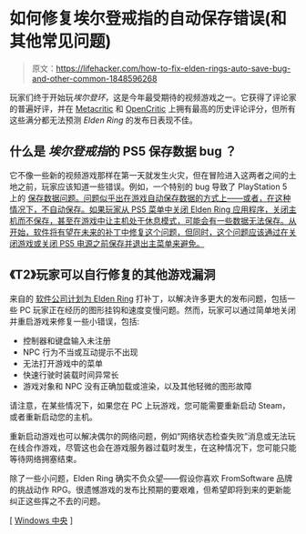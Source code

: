 # 如何修复埃尔登戒指的自动保存错误(和其他常见问题)

> 原文：<https://lifehacker.com/how-to-fix-elden-rings-auto-save-bug-and-other-common-1848596268>

玩家们终于开始玩*埃尔登环*，这是今年最受期待的视频游戏之一。它获得了评论家的普遍好评，并在 [Metacritic](https://www.metacritic.com/game/playstation-5/elden-ring) 和 [OpenCritic](https://opencritic.com/game/12090/elden-ring) 上拥有最高的历史评论评分，但所有这些满分都无法预测 *Elden Ring* 的发布日表现不佳。



## 什么是 *埃尔登戒指*的 PS5 保存数据 bug ？

它不像一些新的视频游戏那样在第一天就发生火灾，但在冒险进入这两者之间的土地之前，玩家应该知道一些错误。例如，一个特别的 bug 导致了 PlayStation 5 上的 [保存数据问题。问题似乎出在游戏自动保存数据的方式上——或者，在这种情况下，不自动保存。如果玩家从 PS5 菜单中关闭 Elden Ring 应用程序，关闭主机而不保存，甚至在游戏中让主机处于休息模式，可能会有一些数据无法保存。从开始，软件将有望在未来的补丁中修复这个问题，但同时，这个问题应该通过在关闭游戏或关闭 PS5 电源之前保存并退出主菜单来避免。](https://www.engadget.com/elden-ring-game-save-issues-ps5-performance-framerate-pc-162844517.html?src=rss)

## 《T2》玩家可以自行修复的其他游戏漏洞

来自的 [软件公司计划为 Elden Ring](https://en.bandainamcoent.eu/elden-ring/news/message-about-some-performance-issues-elden-ring) 打补丁，以解决许多更大的发布问题，包括一些 PC 玩家正在经历的图形挂钩和速度变慢问题。然而，玩家可以通过简单地关闭并重启游戏来修复一些小错误，包括:

*   控制器和键盘输入未注册
*   NPC 行为不当或互动提示不出现
*   无法打开游戏中的菜单
*   快速行驶时装载时间异常长
*   游戏对象和 NPC 没有正确加载或渲染，以及其他轻微的图形故障

请注意，在某些情况下，如果您在 PC 上玩游戏，您可能需要重新启动 Steam，或者重新启动您的主机。

重新启动游戏也可以解决偶尔的网络问题，例如“网络状态检查失败”消息或无法玩在线合作游戏，尽管这也会在游戏服务器过载时发生，在这种情况下，您可能只能等待网络拥塞结束。

除了一些小问题，Elden Ring 确实不负众望——假设你喜欢 FromSoftware 品牌的挑战动作 RPG。很遗憾游戏的发布比预期的要艰难，但希望即将到来的更新能纠正这些挥之不去的问题。

[ [Windows 中央](https://www.windowscentral.com/elden-ring-known-bugs-and-launch-issues) ]